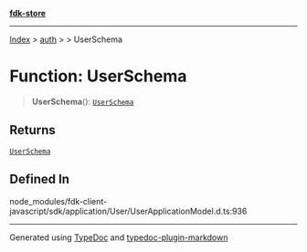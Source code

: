 [**fdk-store**](../../../README.md)
***

[Index](../../../API.md) > [auth](../../README.md) > [<internal>](../README.md) > UserSchema

# Function: UserSchema

> **UserSchema**(): [`UserSchema`](../type-aliases/type-alias.UserSchema.md)

## Returns

[`UserSchema`](../type-aliases/type-alias.UserSchema.md)

## Defined In

node\_modules/fdk-client-javascript/sdk/application/User/UserApplicationModel.d.ts:936

***
Generated using [TypeDoc](https://typedoc.org/) and [typedoc-plugin-markdown](https://www.npmjs.com/package/typedoc-plugin-markdown)
